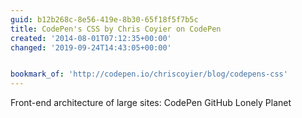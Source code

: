```yaml
---
guid: b12b268c-8e56-419e-8b30-65f18f5f7b5c
title: CodePen's CSS by Chris Coyier on CodePen
created: '2014-08-01T07:12:35+00:00'
changed: '2019-09-24T14:43:05+00:00'


bookmark_of: 'http://codepen.io/chriscoyier/blog/codepens-css'
---
```



Front-end architecture of large sites:  CodePen   GitHub   Lonely Planet

